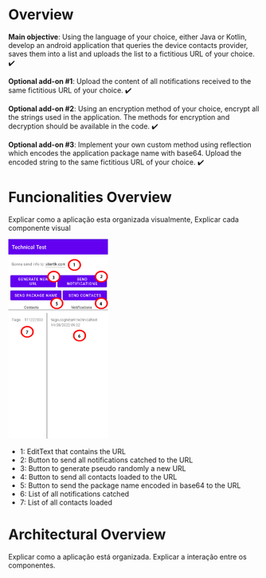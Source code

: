 
# Overview
**Main objective**:  Using the language of your choice, either Java or Kotlin, develop an android application that queries the device contacts provider, saves them into a list and uploads the list to a fictitious URL of your choice. ✔️

**Optional add-on #1**: Upload the content of all notifications received to the same fictitious URL of your choice. ✔️

**Optional add-on #2**: Using an encryption method of your choice, encrypt all the strings used in the application. The methods for encryption and decryption should be available in the code. ✔️

**Optional add-on #3**: Implement your own custom method using reflection which encodes the application package name with base64. Upload the encoded string to the same fictitious URL of your choice. ✔️

# Funcionalities Overview
Explicar como a aplicação esta organizada visualmente,
Explicar cada componente visual

<img src="https://github.com/tiagompconceicao/Technical-Test/blob/main/FuncionalityOverview.jpg?raw=true" width="200" height="400">

- 1: EditText that contains the URL
- 2: Button to send all notifications catched to the URL
- 3: Button to generate pseudo randomly a new URL
- 4: Button to send all contacts loaded to the URL
- 5: Button to send the package name encoded in base64 to the URL
- 6: List of all notifications catched
- 7: List of all contacts loaded

# Architectural Overview

Explicar como a aplicação está organizada.
Explicar a interação entre os componentes.


